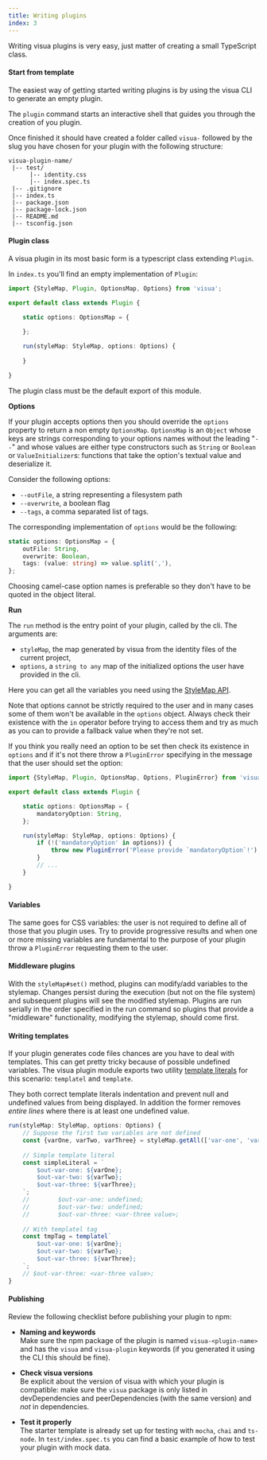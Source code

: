 ```yaml
---
title: Writing plugins
index: 3
---
```


Writing visua plugins is very easy, just matter of creating a small TypeScript class.

#### Start from template

The easiest way of getting started writing plugins is by using the visua CLI to generate an empty plugin.

The `plugin` command starts an interactive shell that guides you through the creation of you plugin.

Once finished it should have created a folder called `visua-` followed by the slug you have chosen for your plugin with
the following structure:

```
visua-plugin-name/
 |-- test/
      |-- identity.css
      |-- index.spec.ts
 |-- .gitignore
 |-- index.ts
 |-- package.json
 |-- package-lock.json
 |-- README.md
 |-- tsconfig.json
```

#### Plugin class

A visua plugin in its most basic form is a typescript class extending `Plugin`.

In `index.ts` you'll find an empty implementation of `Plugin`: 

```typescript
import {StyleMap, Plugin, OptionsMap, Options} from 'visua';

export default class extends Plugin {

    static options: OptionsMap = {
        
    };

    run(styleMap: StyleMap, options: Options) {
        
    }

}
```

The plugin class must be the default export of this module.

**Options**

If your plugin accepts options then you should override the `options` property to return a non empty `OptionsMap`.
`OptionsMap` is an `Object` whose keys are strings corresponding to your options names without the leading "`--`"
and whose values are either type constructors such as `String` or `Boolean` or `ValueInitializer`s: functions that take
the option's textual value and deserialize it.

Consider the following options:

- `--outFile`, a string representing a filesystem path
- `--overwrite`, a boolean flag
- `--tags`, a comma separated list of tags.

The corresponding implementation of `options` would be the following:

```typescript
static options: OptionsMap = {
    outFile: String,
    overwrite: Boolean,
    tags: (value: string) => value.split(','),
};
```

Choosing camel-case option names is preferable so they don't have to be quoted in the object literal.

**Run**

The `run` method is the entry point of your plugin, called by the cli. The arguments are:

- `styleMap`, the map generated by visua from the identity files of the current project,
- `options`, a `string to any` map of the initialized options the user have provided in the cli.

Here you can get all the variables you need using the [StyleMap API](../visua-api#stylemap).

Note that options cannot be strictly required to the user and in many cases some of them won't be available in the 
`options` object. Always check their existence with the `in` operator before trying to access them and try as much as 
you can to provide a fallback value when they're not set.

If you think you really need an option to be set then check its existence in `options` and if it's not there
throw a `PluginError` specifying in the message that the user should set the option:

```typescript
import {StyleMap, Plugin, OptionsMap, Options, PluginError} from 'visua';

export default class extends Plugin {

    static options: OptionsMap = {
        mandatoryOption: String,
    };

    run(styleMap: StyleMap, options: Options) {
        if (!('mandatoryOption' in options)) {
            throw new PluginError('Please provide `mandatoryOption`!');
        }
        // ...
    }

}
```

#### Variables

The same goes for CSS variables: the user is not required to define all of those that you plugin uses. Try to provide
progressive results and when one or more missing variables are fundamental to the purpose of your plugin throw a
`PluginError` requesting them to the user.

#### Middleware plugins

With the `styleMap#set()` method, plugins can modify/add variables to the stylemap. Changes persist during the
execution (but not on the file system) and subsequent plugins will see the modified stylemap. Plugins are run serially
in the order specified in the run command so plugins that provide a "middleware" functionality, modifying the stylemap,
should come first. 

#### Writing templates

If your plugin generates code files chances are you have to deal with templates. This can get pretty tricky because of
possible undefined variables. The visua plugin module exports two utility 
[template literals](https://developer.mozilla.org/it/docs/Web/JavaScript/Reference/template_strings) for this scenario:
`templatel` and `template`.

They both correct template literals indentation and prevent null and undefined values from being displayed. In addition
the former removes _entire lines_ where there is at least one undefined value.

```typescript
run(styleMap: StyleMap, options: Options) {
    // Suppose the first two variables are not defined
    const {varOne, varTwo, varThree} = styleMap.getAll(['var-one', 'var-two', 'var-three']);
    
    // Simple template literal
    const simpleLiteral = `
        $out-var-one: ${varOne};
        $out-var-two: ${varTwo};
        $out-var-three: ${varThree};
    `;
    //        $out-var-one: undefined;
    //        $out-var-two: undefined;
    //        $out-var-three: <var-three value>;
    
    // With templatel tag
    const tmpTag = templatel`
        $out-var-one: ${varOne};
        $out-var-two: ${varTwo};
        $out-var-three: ${varThree};
    `;
    // $out-var-three: <var-three value>;
}
```

#### Publishing

Review the following checklist before publishing your plugin to npm:

- **Naming and keywords**  
  Make sure the npm package of the plugin is named `visua-<plugin-name>` and has the `visua` and `visua-plugin` keywords
  (if you generated it using the CLI this should be fine).

- **Check visua versions**  
  Be explicit about the version of visua with which your plugin is compatible: make sure the `visua` package is 
  only listed in devDependencies and peerDependencies (with the same version) and *not* in dependencies.
  
- **Test it properly**  
  The starter template is already set up for testing with `mocha`, `chai` and `ts-node`. In `test/index.spec.ts` you can
  find a basic example of how to test your plugin with mock data.
